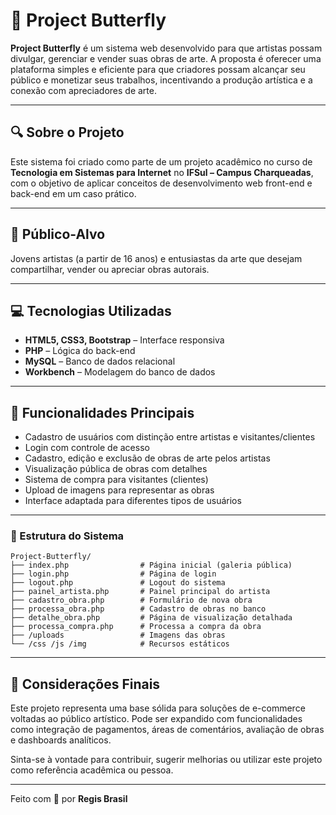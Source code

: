 # 🦋 Project Butterfly

**Project Butterfly** é um sistema web desenvolvido para que artistas possam divulgar, gerenciar e vender suas obras de arte. A proposta é oferecer uma plataforma simples e eficiente para que criadores possam alcançar seu público e monetizar seus trabalhos, incentivando a produção artística e a conexão com apreciadores de arte.

---

## 🔍 Sobre o Projeto

Este sistema foi criado como parte de um projeto acadêmico no curso de **Tecnologia em Sistemas para Internet** no **IFSul – Campus Charqueadas**, com o objetivo de aplicar conceitos de desenvolvimento web front-end e back-end em um caso prático.

---

## 👤 Público-Alvo

Jovens artistas (a partir de 16 anos) e entusiastas da arte que desejam compartilhar, vender ou apreciar obras autorais.

---

## 💻 Tecnologias Utilizadas

- **HTML5, CSS3, Bootstrap** – Interface responsiva  
- **PHP** – Lógica do back-end  
- **MySQL** – Banco de dados relacional  
- **Workbench** – Modelagem do banco de dados  

---

## 🎨 Funcionalidades Principais

- Cadastro de usuários com distinção entre artistas e visitantes/clientes  
- Login com controle de acesso  
- Cadastro, edição e exclusão de obras de arte pelos artistas  
- Visualização pública de obras com detalhes  
- Sistema de compra para visitantes (clientes)  
- Upload de imagens para representar as obras  
- Interface adaptada para diferentes tipos de usuários  

---

### 🧱 Estrutura do Sistema

```
Project-Butterfly/
├── index.php                # Página inicial (galeria pública)
├── login.php                # Página de login
├── logout.php               # Logout do sistema
├── painel_artista.php       # Painel principal do artista
├── cadastro_obra.php        # Formulário de nova obra
├── processa_obra.php        # Cadastro de obras no banco
├── detalhe_obra.php         # Página de visualização detalhada
├── processa_compra.php      # Processa a compra da obra
├── /uploads                 # Imagens das obras
└── /css /js /img            # Recursos estáticos
```

---

## 📌 Considerações Finais

Este projeto representa uma base sólida para soluções de e-commerce voltadas ao público artístico. Pode ser expandido com funcionalidades como integração de pagamentos, áreas de comentários, avaliação de obras e dashboards analíticos.

Sinta-se à vontade para contribuir, sugerir melhorias ou utilizar este projeto como referência acadêmica ou pessoa.

---

Feito com 💙 por **Regis Brasil**
